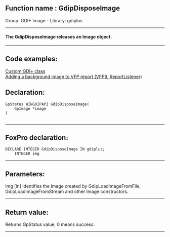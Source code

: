 
## Function name : GdipDisposeImage
Group: GDI+ Image - Library: gdiplus    
***  


#### The GdipDisposeImage releases an Image object.
***  


## Code examples:
[Custom GDI+ class](../../samples/sample_450.md)  
[Adding a background image to VFP report (VFP9, ReportListener)](../../samples/sample_562.md)  

## Declaration:
```foxpro  
GpStatus WINGDIPAPI GdipDisposeImage(
	GpImage *image
)
  
```  
***  


## FoxPro declaration:
```foxpro  
DECLARE INTEGER GdipDisposeImage IN gdiplus;
	INTEGER img  
```  
***  


## Parameters:
img
[in]  Identifies the Image created by GdipLoadImageFromFile, GdipLoadImageFromStream and other Image constructors.  
***  


## Return value:
Returns GpStatus value, 0 means success.  
***  

